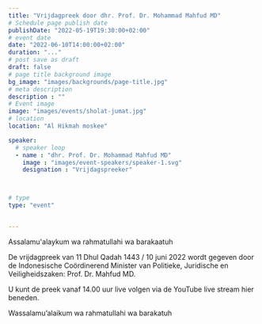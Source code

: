 ```yaml
---
title: "Vrijdagpreek door dhr. Prof. Dr. Mohammad Mahfud MD"
# Schedule page publish date
publishDate: "2022-05-19T19:30:00+02:00"
# event date
date: "2022-06-10T14:00:00+02:00"
duration: "..."
# post save as draft
draft: false
# page title background image
bg_image: "images/backgrounds/page-title.jpg"
# meta description
description : ""
# Event image
image: "images/events/sholat-jumat.jpg"
# location
location: "Al Hikmah moskee"

speaker:
  # speaker loop
  - name : "dhr. Prof. Dr. Mohammad Mahfud MD"
    image : "images/event-speakers/speaker-1.svg"
    designation : "Vrijdagspreeker"



# type
type: "event"


---
```


Assalamu'alaykum wa rahmatullahi wa barakaatuh

De vrijdagpreek van 11 Dhul Qadah 1443 / 10 juni 2022 wordt gegeven door de Indonesische Coördinerend Minister van Politieke, Juridische en Veiligheidszaken: Prof. Dr. Mahfud MD.

U kunt de preek vanaf 14.00 uur live volgen via de YouTube live stream hier beneden.

<!--
De preek wordt alleen in het Indonesisch gegeven. 
-->

Wassalamu’alaikum wa rahmatullahi wa barakatuh

<!--
{{< youtube id="SjsjfBaI96g" title="Khotbah Jum'at Bapak Mahfud MD" >}}
-->


